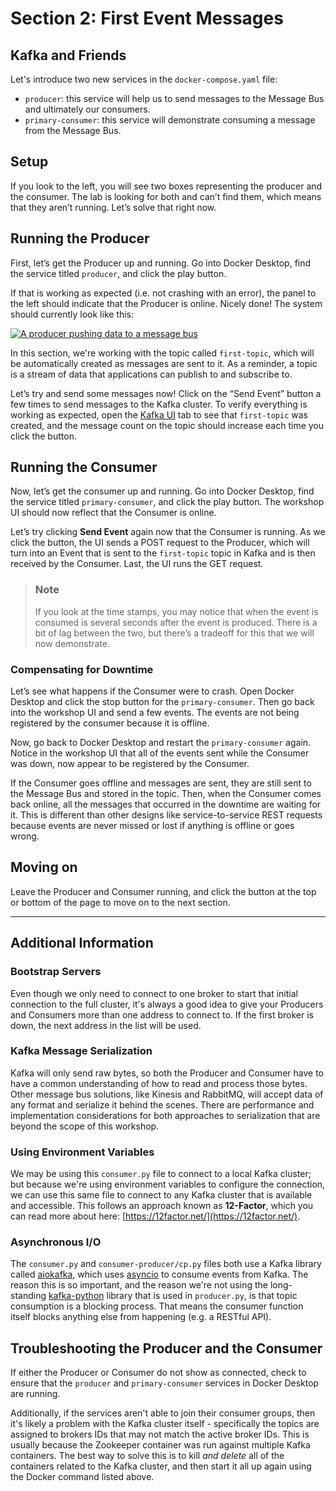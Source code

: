 # Section 2: First Event Messages

## Kafka and Friends

Let's introduce two new services in the `docker-compose.yaml` file:
- `producer`: this service will help us to send messages to the Message Bus and ultimately our consumers.
- `primary-consumer`: this service will demonstrate consuming a message from the Message Bus.

## Setup

If you look to the left, you will see two boxes representing the producer and the consumer.  The lab is looking for both and can’t find them, which means that they aren’t running.  Let’s solve that right now.

## Running the Producer

First, let’s get the Producer up and running.  Go into Docker Desktop, find the service titled `producer`, and click the play button.

If that is working as expected (i.e. not crashing with an error), the panel to the left should indicate that the Producer is online.  Nicely done!  The system should currently look like this:

<a href="images/s2.1.jpg" class="glightbox">
    <img src="images/s2.1.jpg" alt="A producer pushing data to a message bus"/>
</a>

In this section, we're working with the topic called `first-topic`, which will be automatically created as messages are sent to it.  As a reminder, a topic is a stream of data that applications can publish to and subscribe to.

Let’s try and send some messages now! Click on the “Send Event” button a few times to send messages to the Kafka cluster. To verify everything is working as expected, open the <a href="http://localhost:8080/ui/clusters/local/all-topics/first-topic/messages?keySerde=String&valueSerde=String&limit=100" target="_blank">Kafka UI</a> tab to see that `first-topic` was created, and the message count on the topic should increase each time you click the button.

## Running the Consumer

Now, let’s get the consumer up and running.  Go into Docker Desktop, find the service titled `primary-consumer`, and click the play button.  The workshop UI should now reflect that the Consumer is online.

Let’s try clicking **Send Event** again now that the Consumer is running.  As we click the button, the UI sends a POST request to the Producer, which will turn into an Event that is sent to the `first-topic` topic in Kafka and is then received by the Consumer.  Last, the UI runs the GET request.

> ### Note
> If you look at the time stamps, you may notice that when the event is consumed is several seconds after the event is produced.  There is a bit of lag between the two, but there’s a tradeoff for this that we will now demonstrate.  

### Compensating for Downtime

Let’s see what happens if the Consumer were to crash.  Open Docker Desktop and click the stop button for the `primary-consumer`.  Then go back into the workshop UI and send a few events.  The events are not being registered by the consumer because it is offline.  

Now, go back to Docker Desktop and restart the `primary-consumer` again.  Notice in the workshop UI that all of the events sent while the Consumer was down, now appear to be registered by the Consumer.

If the Consumer goes offline and messages are sent, they are still sent to the Message Bus and stored in the topic.  Then, when the Consumer comes back online, all the messages that occurred in the downtime are waiting for it.  This is different than other designs like service-to-service REST requests because events are never missed or lost if anything is offline or goes wrong.

## Moving on

Leave the Producer and Consumer running, and click the button at the top or bottom of the page to move on to the next section.

<hr>

## Additional Information

### Bootstrap Servers

Even though we only need to connect to one broker to start that initial connection to the full cluster, it's always a good idea to give your Producers and Consumers more than one address to connect to.  If the first broker is down, the next address in the list will be used.

### Kafka Message Serialization

Kafka will only send raw bytes, so both the Producer and Consumer have to have a common understanding of how to read and process those bytes.  Other message bus solutions, like Kinesis and RabbitMQ, will accept data of any format and serialize it behind the scenes.  There are performance and implementation considerations for both approaches to serialization that are beyond the scope of this workshop.

### Using Environment Variables

We may be using this `consumer.py` file to connect to a local Kafka cluster; but because we're using environment variables to configure the connection, we can use this same file to connect to any Kafka cluster that is available and accessible.  This follows an approach known as **12-Factor**, which you can read more about here: [https://12factor.net/](https://12factor.net/).

### Asynchronous I/O

The `consumer.py` and `consumer-producer/cp.py` files both use a Kafka library called [aiokafka](https://github.com/aio-libs/aiokafka), which uses [asyncio](https://docs.python.org/3/library/asyncio.html) to consume events from Kafka. The reason this is so important, and the reason we're not using the long-standing [kafka-python](https://kafka-python.readthedocs.io/en/master/) library that is used in `producer.py`, is that topic consumption is a blocking process. That means the consumer function itself blocks anything else from happening (e.g. a RESTful API).      

## Troubleshooting the Producer and the Consumer

If either the Producer or Consumer do not show as connected, check to ensure that the `producer` and `primary-consumer` services in Docker Desktop are running.

Additionally, if the services aren't able to join their consumer groups, then it's likely a problem with the Kafka cluster itself - specifically the topics are assigned to brokers IDs that may not match the active broker IDs. This is usually because the Zookeeper container was run against multiple Kafka containers.  The best way to solve this is to kill *and delete* all of the containers related to the Kafka cluster, and then start it all up again using the Docker command listed above.